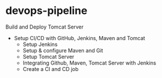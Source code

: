 # devops-pipeline

Build and Deploy Tomcat Server

* Setup CI/CD with GitHub, Jenkins, Maven and Tomcat
    * Setup Jenkins
    * Setup & configure Maven and Git
    * Setup Tomcat Server
    * Integrating Github, Maven, Tomcat Server with Jenkins
    * Create a CI and CD job

